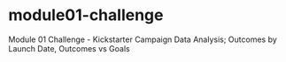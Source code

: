 # module01-challenge
Module 01 Challenge - Kickstarter Campaign Data Analysis; Outcomes by Launch Date, Outcomes vs Goals

